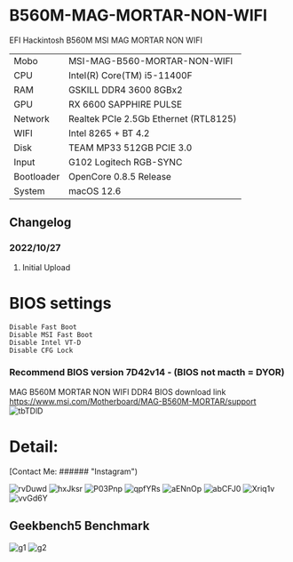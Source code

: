 # B560M-MAG-MORTAR-NON-WIFI
EFI Hackintosh B560M MSI MAG MORTAR NON WIFI

|            |                                       |
| --------   |---------------------------------------|
| Mobo       | MSI-MAG-B560-MORTAR-NON-WIFI              |
| CPU        | Intel(R) Core(TM) i5-11400F            |
| RAM        | GSKILL DDR4 3600  8GBx2            |
| GPU        | RX 6600 SAPPHIRE PULSE            |
| Network    | Realtek PCIe 2.5Gb Ethernet (RTL8125) |
| WIFI       | Intel 8265 + BT 4.2                            |
| Disk       | TEAM MP33 512GB PCIE 3.0                     |
| Input      | G102 Logitech RGB-SYNC                |
| Bootloader | OpenCore 0.8.5 Release                |
| System     | macOS 12.6                          |

## Changelog
### 2022/10/27

1. Initial Upload

# BIOS settings

    Disable Fast Boot
    Disable MSI Fast Boot
    Disable Intel VT-D
    Disable CFG Lock
    
### Recommend BIOS version 7D42v14 - (BIOS not macth = DYOR)
MAG B560M MORTAR NON WIFI DDR4 BIOS download link https://www.msi.com/Motherboard/MAG-B560M-MORTAR/support
![tbTDlD](#####)

# Detail:
[Contact Me: ###### "Instagram")

![rvDuwd](###)
![hxJksr](###)
![P03Pnp](###)
![qpfYRs](###)
![aENnOp](###)
![abCFJ0](###)
![Xriq1v](###)
![vvGd6Y](###)

## Geekbench5 Benchmark
![g1](###)
![g2](###)
